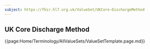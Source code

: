 ```yaml
---
subject: https://fhir.hl7.org.uk/ValueSet/UKCore-DischargeMethod
---
```

## UK Core Discharge Method

{{page:Home/Terminology/AllValueSets/ValueSetTemplate.page.md}}